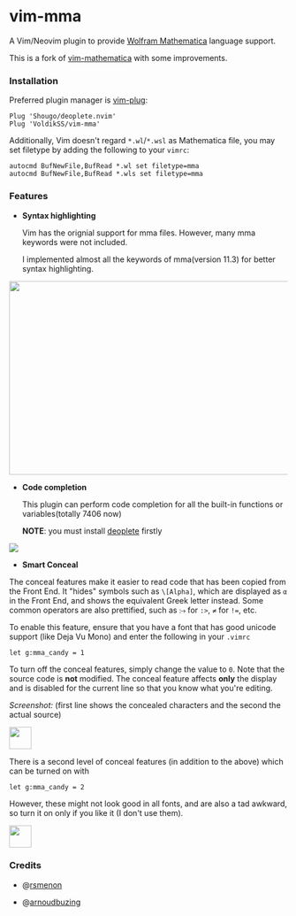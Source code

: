 # vim-mma

A Vim/Neovim plugin to provide [Wolfram Mathematica](https://wolfram.com/language/) language support.

This is a fork of [vim-mathematica](https://github.com/rsmenon/vim-mathematica) with some improvements.

### Installation

Preferred plugin manager is [vim-plug](https://github.com/junegunn/vim-plug):

```vim
Plug 'Shougo/deoplete.nvim'
Plug 'VoldikSS/vim-mma'
```
Additionally, Vim doesn't regard `*.wl`/`*.wsl` as Mathematica file, you may set filetype by adding the following to your `vimrc`:

```vim
autocmd BufNewFile,BufRead *.wl set filetype=mma
autocmd BufNewFile,BufRead *.wls set filetype=mma
```

### Features

- __Syntax highlighting__

    Vim has the orignial support for mma files. However, many mma keywords were not included.

    I implemented almost all the keywords of mma(version 11.3) for better syntax highlighting.

<img src="https://user-images.githubusercontent.com/20282795/46467204-bf027f80-c7ff-11e8-82c9-acf43f3b89e1.png" height=350 width =640>

- __Code completion__

    This plugin can perform code completion for all the built-in functions or variables(totally 7406 now)

   **NOTE**: you must install [deoplete](https://github.com/Shougo/deoplete.nvim) firstly

![](https://user-images.githubusercontent.com/20282795/46467105-84004c00-c7ff-11e8-9e2e-e64b4a30fbaf.gif)

- __Smart Conceal__

The conceal features make it easier to read code that has been copied from the Front End. It "hides" symbols such as `\[Alpha]`, which are displayed as `α` in the Front End, and shows the equivalent Greek letter instead. Some common operators are also prettified, such as `⧴` for `:>`, `≠` for `!=`, etc.

To enable this feature, ensure that you have a font that has good unicode support (like Deja Vu Mono) and enter the following in your `.vimrc`

```
let g:mma_candy = 1
```
To turn off the conceal features, simply change the value to `0`. Note that the source code is **not** modified. The conceal feature affects **only** the display and is disabled for the current line so that you know what you're editing.

*Screenshot:* (first line shows the concealed characters and the second the actual source)

<img src="http://i.stack.imgur.com/NrWxO.png" height=40></img>

There is a second level of conceal features (in addition to the above) which can be turned on with

```
let g:mma_candy = 2
```
However, these might not look good in all fonts, and are also a tad awkward, so turn it on only if you like it (I don't use them).

<img src="http://i.stack.imgur.com/tZUcE.png" height=40></img>

### Credits

- @[rsmenon](https://github.com/rsmenon)

- @[arnoudbuzing](https://github.com/arnoudbuzing)

